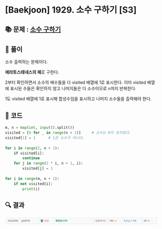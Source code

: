 # [Baekjoon] 1929. 소수 구하기 [S3]

## 📚 문제 : [소수 구하기](https://www.acmicpc.net/problem/1929)

## 📖 풀이

소수 출력하는 문제이다.

**에라토스테네스의 체**로 구한다.

2부터 확인하면서 소수의 배수들을 다 visited 배열에 1로 표시한다. 이미 visited 배열에 표시된 수들은 확인하지 않고 나머지들은 다 소수이므로 n까지 반복한다.

1도 visited 배열에 1로 표시해 합성수임을 표시하고 나머지 소수들을 출력해야 한다.

## 📒 코드

```python
m, n = map(int, input().split())
visited = [0 for _ in range(n + 1)]     # 소수는 0이 유지된다.
visited[1] = 1      # 1은 소수가 아니다.

for i in range(2, n + 1):
    if visited[i]:
        continue
    for j in range(2 * i, n + 1, i):
        visited[j] = 1

for i in range(m, n + 1):
    if not visited[i]:
        print(i)
```

## 🔍 결과

![image-20220629231035553](README.assets/image-20220629231035553.png)